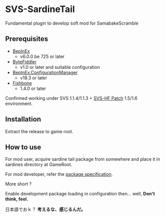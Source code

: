 # SVS-SardineTail

Fundamental plugin to develop soft mod for SamabakeScramble

## Prerequisites

* [BepInEx](https://github.com/BepInEx/BepInEx)
  * v6.0.0 be 725 or later
* [ByteFiddler](https://github.com/BepInEx/BepInEx)
  * v1.0 or later and suitable configuration
* [BepInEx.ConfigurationManager](https://github.com/BepInEx/BepInEx.ConfigurationManager)
  * v18.3 or later
* [Fishbone](https://github.com/MaybeSamigroup/SVS-Fishbone)
  * 1.4.0 or later

Confirmed working under SVS 1.1.4/1.1.3 + [SVS-HF Patch](https://github.com/ManlyMarco/SVS-HF_Patch) 1.5/1.6 environment.

## Installation

Extract the release to game root.

## How to use

For mod user, acquire sardine tail package from somewhere and place it in sardines directory at GameRoot.

For mod developer, refer the [package specification](https://github.com/MaybeSamigroup/SVS-SardineTail/wiki).

More short ?

Enable development package loading in configuration then... well, **Don't think, feel.**

日本語でおｋ？ **考えるな、感じるんだ。**
